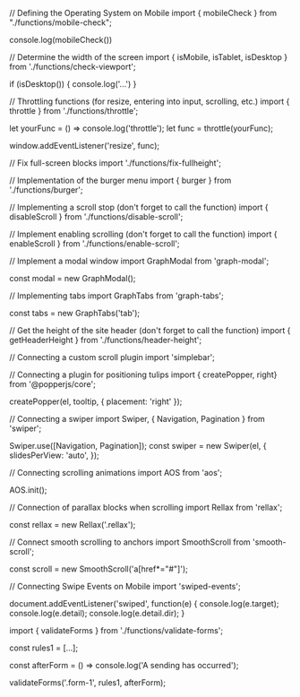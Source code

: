 // Defining the Operating System on Mobile
  import { mobileCheck } from "./functions/mobile-check";
  
  console.log(mobileCheck())

// Determine the width of the screen
  import { isMobile, isTablet, isDesktop } from './functions/check-viewport';

  if (isDesktop()) {
    console.log('...')
  }

// Throttling functions (for resize, entering into input, scrolling, etc.)
  import { throttle } from './functions/throttle';

  let yourFunc = () => console.log('throttle');
  let func = throttle(yourFunc);

  window.addEventListener('resize', func);

// Fix full-screen blocks
  import './functions/fix-fullheight';

// Implementation of the burger menu
  import { burger } from './functions/burger';

// Implementing a scroll stop (don't forget to call the function)
  import { disableScroll } from './functions/disable-scroll';

// Implement enabling scrolling (don't forget to call the function)
  import { enableScroll } from './functions/enable-scroll';

// Implement a modal window
  import GraphModal from 'graph-modal';

  const modal = new GraphModal();

// Implementing tabs
  import GraphTabs from 'graph-tabs';

  const tabs = new GraphTabs('tab');

// Get the height of the site header (don't forget to call the function)
  import { getHeaderHeight } from './functions/header-height';

// Connecting a custom scroll plugin
  import 'simplebar';

// Connecting a plugin for positioning tulips
  import { createPopper, right} from '@popperjs/core';

  createPopper(el, tooltip, {
    placement: 'right'
  });

// Connecting a swiper
  import Swiper, { Navigation, Pagination } from 'swiper';

  Swiper.use([Navigation, Pagination]);
  const swiper = new Swiper(el, {
    slidesPerView: 'auto',
  });

// Connecting scrolling animations
  import AOS from 'aos';

  AOS.init();

// Connection of parallax blocks when scrolling
  import Rellax from 'rellax';

  const rellax = new Rellax('.rellax');

// Connect smooth scrolling to anchors
  import SmoothScroll from 'smooth-scroll';

  const scroll = new SmoothScroll('a[href*="#"]');

// Connecting Swipe Events on Mobile
  import 'swiped-events';

  document.addEventListener('swiped', function(e) {
    console.log(e.target);
    console.log(e.detail);
    console.log(e.detail.dir);
  }

  import { validateForms } from './functions/validate-forms';
  
  const rules1 = [...];

  const afterForm = () => console.log('A sending has occurred');

  validateForms('.form-1', rules1, afterForm);
